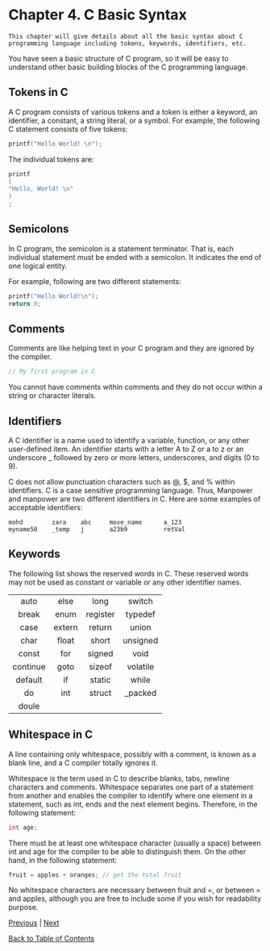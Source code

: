 # Chapter 4. C Basic Syntax

```text
This chapter will give details about all the basic syntax about C programming language including tokens, keywords, identifiers, etc.
```

You have seen a basic structure of C program, so it will be easy to understand other basic building blocks of the C programming language.

## Tokens in C

A C program consists of various tokens and a token is either a keyword, an identifier, a constant, a string literal, or a symbol. For example, the following C statement consists of five tokens:

```c
printf("Hello World! \n");
```

The individual tokens are:

```c
printf
(
"Hello, World! \n"
)
;
```

## Semicolons

In C program, the semicolon is a statement terminator. That is, each individual statement must be ended with a semicolon. It indicates the end of one logical entity.

For example, following are two different statements:

```c
printf("Hello World!\n");
return 0;
```

## Comments

Comments are like helping text in your C program and they are ignored by the compiler.

```c
// My first program in C
```

You cannot have comments within comments and they do not occur within a string or character literals.

## Identifiers

A C identifier is a name used to identify a variable, function, or any other user-defined item. An identifier starts with a letter A to Z or a to z or an underscore _ followed by zero or more letters, underscores, and digits (0 to 9).

C does not allow punctuation characters such as @, $, and % within identifiers. C is a case sensitive programming language. Thus, Manpower and manpower are two different identifiers in C. Here are some examples of acceptable identifiers:

```text
mohd        zara    abc     move_name      a_123
myname50    _temp   j       a23b9          retVal
```

## Keywords

The following list shows the reserved words in C. These reserved words may not be used as constant or variable or any other identifier names.

|      |     |     |     |
|:---: |:---:|:---:|:---:|
| auto | else | long | switch |
| break | enum | register | typedef |
| case | extern | return | union |
| char | float | short | unsigned |
| const | for | signed | void |
| continue | goto | sizeof | volatile |
| default | if | static | while |
| do | int | struct | _packed |
| doule |

## Whitespace in C

A line containing only whitespace, possibly with a comment, is known as a blank line, and a C compiler totally ignores it.

Whitespace is the term used in C to describe blanks, tabs, newline characters and comments. Whitespace separates one part of a statement from another and enables the compiler to identify where one element in a statement, such as int, ends and the next element begins. Therefore, in the following statement:

```c
int age;
```

There must be at least one whitespace character (usually a space) between int and age for the compiler to be able to distinguish them. On the other hand, in the following statement:

```c
fruit = apples + oranges; // get the total fruit
```

No whitespace characters are necessary between fruit and =, or between = and apples, although you are free to include some if you wish for readability purpose.

[Previous](/Chapter3._C_Program_Structure/README.md "Chapter 3. C Program Struture") | [Next](/Chapter5._C_Data_Types/README.md "Chapter 5. C Data Types")

[Back to Table of Contents](../README.md "Table of Contents")
